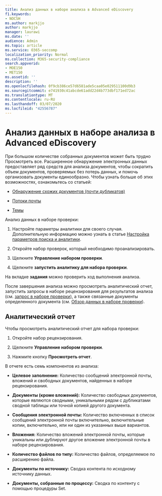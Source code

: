 ```yaml
---
title: Анализ данных в наборе анализа в Advanced eDiscovery
f1.keywords:
- NOCSH
ms.author: markjjo
author: markjjo
manager: laurawi
ms.date: ''
audience: Admin
ms.topic: article
ms.service: O365-seccomp
localization_priority: Normal
ms.collection: M365-security-compliance
search.appverid:
- MOE150
- MET150
ms.assetid: ''
description: ''
ms.openlocfilehash: 0f9cb386ce57d6581ade5caa05e029511100d9b3
ms.sourcegitcommit: e741930c41abcde61add22d4b773dbf171ed72ac
ms.translationtype: MT
ms.contentlocale: ru-RU
ms.lasthandoff: 03/07/2020
ms.locfileid: "42556787"
---
```

# <a name="analyze-data-in-a-review-set-in-advanced-ediscovery"></a>Анализ данных в наборе анализа в Advanced eDiscovery

При большом количестве собранных документов может быть трудно Просмотреть все. Расширенное обнаружение электронных данных предоставляет ряд средств для анализа документов, чтобы сократить объем документов, проверяемых без потерь данных, и помочь организовать документы единообразно. Чтобы узнать больше об этих возможностях, ознакомьтесь со статьей:

- [Обнаружение схожих документов (почти дубликатов)](near-duplicates.md)

- [Потоки почты](email-threading.md)

- [Темы](themes.md)

Анализ данных в наборе проверки:

1. Настройте параметры аналитики для своего случая. Дополнительную информацию можно узнать в статье [Настройка параметров поиска и аналитики](configure-search-analytics-settings.md).

2. Откройте набор проверок, который необходимо проанализировать.

3. Щелкните **Управление набором проверки**.

4. Щелкните **запустить аналитику для набора проверки**.

На вкладке **задания** можно проверить ход выполнения анализа.

 После завершения анализа можно просмотреть аналитический отчет, запустить запросы в наборе рецензирования для результатов анализа (см. [запрос в наборе проверки](review-set-search.md)), а также связанные документы определенного документа (см. [Обзор данных в наборе проверки](reviewing-data-in-review-set.md)).

## <a name="analytics-report"></a>Аналитический отчет

Чтобы просмотреть аналитический отчет для набора проверки:

1. Откройте набор рецензирования.

2. Щелкните **Управление набором проверки**.

3. Нажмите кнопку **Просмотреть отчет**.

В отчете есть семь компонентов из анализа:

- **Целевое заполнение:** Количество сообщений электронной почты, вложений и свободных документов, найденных в наборе рецензирования.

- **Документы (кроме вложений):** Количество свободных документов, которые являются сводными, уникальными рядом с дубликатами сводной таблицы или точной копией другого документа.

- **Сообщения электронной почты:** Количество включенных в список сообщений электронной почты включительно, включительные копии, включительно, или ни один из указанных выше вариантов.

- **Вложения:** Количество вложений электронной почты, которые уникальны или дублируют другое вложение электронной почты в наборе рецензирования.

- **Количество файлов по типу:** Количество файлов, определяемое по расширению файла.

- **Документы по источнику:** Сводка контента по исходному источнику данных.

- **Документы, собранные по процессу:** Сводка по контенту с помощью процедуры Set. 
